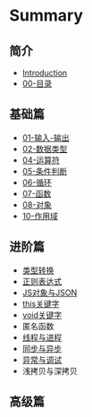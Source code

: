# Summary

## 简介

* [Introduction](README.md)
* [00-目录](mu-lu.md)

## 基础篇

* [01-输入-输出](shu-ru-shu-chu.md)
* [02-数据类型](02shu-ju-lei-xing.md)
* [04-运算符](04yun-suan.md)
* [05-条件判断](05tiao-jian-pan-duan.md)
* [06-循环](06xun-huan.md)
* [07-函数](07han-shu.md)
* [08-对象](08dui-xiang.md)
* [10-作用域](10zuo-yong-yu.md)

## 进阶篇

* [类型转换](jin-jie-pian/lei-xing-zhuan-huan.md)
* [正则表达式](jin-jie-pian/zheng-ze-biao-da-shi.md)
* [JS对象与JSON](jin-jie-pian/jsdui-xiang-yu-json.md)
* [this关键字](jin-jie-pian/thisguan-jian-zi.md)
* [void关键字](jin-jie-pian/voidguan-jian-zi.md)
* 匿名函数
* [线程与进程](jin-jie-pian/xian-cheng-yu-jin-cheng.md)
* [同步与异步](jin-jie-pian/tong-bu-yu-yi-bu.md)
* [异常与调试](jin-jie-pian/yi-chang-yu-diao-shi.md)
* 浅拷贝与深拷贝

## 高级篇

